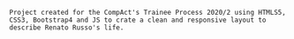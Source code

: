
    Project created for the CompAct's Trainee Process 2020/2 using HTMLS5, CSS3, Bootstrap4 and JS to crate a clean and responsive layout to describe Renato Russo's life.

